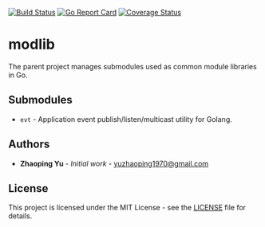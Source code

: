 [![Build Status](https://travis-ci.org/chinmobi/modlib.svg?branch=main)](https://travis-ci.org/github/chinmobi/modlib)
[![Go Report Card](https://goreportcard.com/badge/github.com/chinmobi/modlib)](https://goreportcard.com/report/github.com/chinmobi/modlib)
[![Coverage Status](https://coveralls.io/repos/github/chinmobi/modlib/badge.svg?branch=main)](https://coveralls.io/github/chinmobi/modlib?branch=main)

# modlib

The parent project manages submodules used as common module libraries in Go.

## Submodules

* `evt` - Application event publish/listen/multicast utility for Golang.

## Authors

* **Zhaoping Yu** - *Initial work* - yuzhaoping1970@gmail.com

## License

This project is licensed under the MIT License - see the [LICENSE](LICENSE) file for details.
